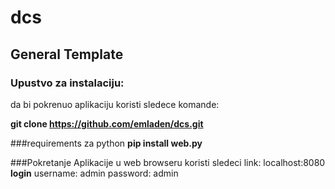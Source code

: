 # dcs
## General Template
### Upustvo za instalaciju:
da bi pokrenuo aplikaciju koristi sledece komande:

**git clone https://github.com/emladen/dcs.git**

###requirements za python
__pip install web.py__

###Pokretanje Aplikacije u web browseru
koristi sledeci link: localhost:8080
**login**
username: admin
password: admin
